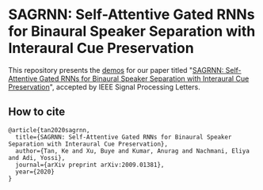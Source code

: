 # SAGRNN: Self-Attentive Gated RNNs for Binaural Speaker Separation with Interaural Cue Preservation

This repository presents the [demos](https://jupiterethan.github.io/sagrnn.github.io/) for our paper titled "[SAGRNN: Self-Attentive Gated RNNs for Binaural Speaker Separation with Interaural Cue Preservation](https://arxiv.org/abs/2009.01381)", accepted by IEEE Signal Processing Letters.

## How to cite

```
@article{tan2020sagrnn,
  title={SAGRNN: Self-Attentive Gated RNNs for Binaural Speaker Separation with Interaural Cue Preservation},
  author={Tan, Ke and Xu, Buye and Kumar, Anurag and Nachmani, Eliya and Adi, Yossi},
  journal={arXiv preprint arXiv:2009.01381},
  year={2020}
}
```

